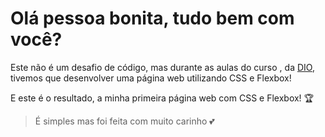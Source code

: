 # Olá pessoa bonita, tudo bem com você?

Este não é um desafio de código, mas durante as aulas do curso , da [DIO](https://web.dio.me/home), tivemos que desenvolver uma página web utilizando CSS e Flexbox!

E este é o resultado, a minha primeira página web com CSS e Flexbox! :trophy:

>É simples mas foi feita com muito carinho :two_hearts: